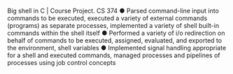 Big shell in C | Course Project. CS 374
● Parsed command-line input into commands to be executed, executed a variety of external commands (programs) as
separate processes, implemented a variety of shell built-in commands within the shell itself
● Performed a variety of i/o redirection on behalf of commands to be executed, assigned, evaluated, and exported to the
environment, shell variables
● Implemented signal handling appropriate for a shell and executed commands, managed processes and pipelines of
processes using job control concepts
